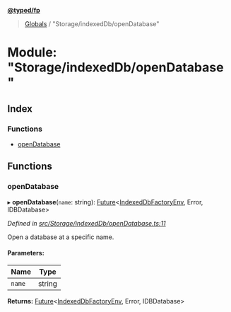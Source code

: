 **[@typed/fp](../README.md)**

> [Globals](../globals.md) / "Storage/indexedDb/openDatabase"

# Module: "Storage/indexedDb/openDatabase"

## Index

### Functions

* [openDatabase](_storage_indexeddb_opendatabase_.md#opendatabase)

## Functions

### openDatabase

▸ **openDatabase**(`name`: string): [Future](_future_exports_.md#future)\<[IndexedDbFactoryEnv](../interfaces/_storage_indexeddb_indexeddbfactoryenv_.indexeddbfactoryenv.md), Error, IDBDatabase>

*Defined in [src/Storage/indexedDb/openDatabase.ts:11](https://github.com/TylorS/typed-fp/blob/f27ba3e/src/Storage/indexedDb/openDatabase.ts#L11)*

Open a database at a specific name.

#### Parameters:

Name | Type |
------ | ------ |
`name` | string |

**Returns:** [Future](_future_exports_.md#future)\<[IndexedDbFactoryEnv](../interfaces/_storage_indexeddb_indexeddbfactoryenv_.indexeddbfactoryenv.md), Error, IDBDatabase>
